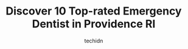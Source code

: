 ---
layout: ampstory
image: https://i0.wp.com/www.depkes.org/wp-content/uploads/2023/06/emergency-dentist-0-in-providence-ri-1685781542.jpeg?resize=640,853
author: techidn
featured: false
description: Discover the impressive array of Emergency Dentist options in Providence RI, where you can find 10 of the largest Emergency Dentist establishments in the area. From renowned classics to hidd
title: Discover 10 Top-rated Emergency Dentist in Providence RI
cover:
   title: Discover 10 Top-rated Emergency Dentist in Providence RI
   subtitle: Rickpate
   background: https://www.depkes.org/wp-content/uploads/2023/06/emergency-dentist-0-in-providence-ri-1685781542.jpeg

pages: 
 - layout: thirds
   top: <h1>#1 Access Dental Care</h1>
   bottom: "<p>I can honestly say in the 15 or so years I have been going to Access Dental, I have never had a bad experience. The whole staff is so sweet and attentive. I love going th</p>"
   background: https://www.depkes.org/wp-content/uploads/2023/06/emergency-dentist-1-in-providence-ri-1685781543.jpeg
   backgroundblur: true
 - layout: thirds
   top: <h1>#2 Drs Light, Conforti and Zarrella DMDs</h1>
   bottom: "<p>I am in the process of having a total mouth reconstruction!   I am so very very happy that my friend Cathy referred me to this practice.  Dr. Comforti is absolutely amazi</p>"
   background: https://www.depkes.org/wp-content/uploads/2023/06/emergency-dentist-2-in-providence-ri-1685781544.jpeg
   cta:
      link: https://www.depkes.org/blog/discover-10-top-rated-emergency-dentist-in-providence-ri/
      text: Discover 10 Top-rated Emergency Dentist in Providence RI
 - layout: thirds
   top: <h1>#3 Friends and Family Dental</h1>
   bottom: "<p>888 Broadway, East Providence, RI 02914, United States</p>"
   background: https://www.depkes.org/wp-content/uploads/2023/06/emergency-dentist-3-in-providence-ri-1685781544.jpeg
   cta:
      link: https://www.depkes.org/blog/discover-10-top-rated-emergency-dentist-in-providence-ri/
      text: Discover 10 Top-rated Emergency Dentist in Providence RI
 - layout: thirds
   top: <h1>#4 Atwill-Conroy Dental Providence</h1>
   bottom: "<p>1196 Smith St, Providence, RI 02908, United States</p>"
   background: https://images.unsplash.com/photo-1553949345-eb786bb3f7ba?ixlib=rb-4.0.3&ixid=MnwxMjA3fDB8MHxwaG90by1wYWdlfHx8fGVufDB8fHx8&auto=format&fit=crop&w=640&h=853&q=80
   cta:
      link: https://www.depkes.org/blog/discover-10-top-rated-emergency-dentist-in-providence-ri/
      text: Discover 10 Top-rated Emergency Dentist in Providence RI
 - layout: thirds
   top: <h1>#5 Caress Dental Inc</h1>
   bottom: "<p>909 N Main St, Providence, RI 02904, United States</p>"
   background: https://images.unsplash.com/photo-1527066579998-dbbae57f45ce?ixlib=rb-4.0.3&ixid=MnwxMjA3fDB8MHxwaG90by1wYWdlfHx8fGVufDB8fHx8&auto=format&fit=crop&w=640&h=853&q=80
   cta:
      link: https://www.depkes.org/blog/discover-10-top-rated-emergency-dentist-in-providence-ri/
      text: Discover 10 Top-rated Emergency Dentist in Providence RI
 - layout: thirds
   top: <h1>#6 Emergency Dental Services</h1>
   bottom: "<p>769 Hope St, Providence, RI 02906, United States</p>"
   background: https://images.unsplash.com/photo-1536745287225-21d689278fd1?ixlib=rb-4.0.3&ixid=MnwxMjA3fDB8MHxwaG90by1wYWdlfHx8fGVufDB8fHx8&auto=format&fit=crop&w=640&h=853&q=80
   cta:
      link: https://www.depkes.org/blog/discover-10-top-rated-emergency-dentist-in-providence-ri/
      text: Discover 10 Top-rated Emergency Dentist in Providence RI
 - layout: thirds
   top: <h1>#7 Levin Dental</h1>
   bottom: "<p>276 Smith St, Providence, RI 02908, United States</p>"
   background: https://images.unsplash.com/photo-1561679660-d00ee1e0dc8e?ixlib=rb-4.0.3&ixid=MnwxMjA3fDB8MHxwaG90by1wYWdlfHx8fGVufDB8fHx8&auto=format&fit=crop&w=640&h=853&q=80
   cta:
      link: https://www.depkes.org/blog/discover-10-top-rated-emergency-dentist-in-providence-ri/
      text: Discover 10 Top-rated Emergency Dentist in Providence RI
 - layout: thirds
   middle: Continue reading...
   background: https://images.unsplash.com/photo-1484589065579-248aad0d8b13?ixlib=rb-4.0.3&ixid=MnwxMjA3fDB8MHxwaG90by1wYWdlfHx8fGVufDB8fHx8&auto=format&fit=crop&w=640&h=853&q=80
   cta:
      link: https://www.depkes.org/blog/discover-10-top-rated-emergency-dentist-in-providence-ri/
      text: Discover 10 Top-rated Emergency Dentist in Providence RI
      
---
